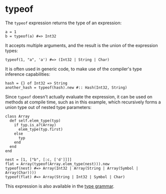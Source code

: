# typeof

The `typeof` expression returns the type of an expression:

```crystal
a = 1
b = typeof(a) #=> Int32
```

It accepts multiple arguments, and the result is the union of the expression types:

```crystal
typeof(1, "a", 'a') #=> (Int32 | String | Char)
```

It is often used in generic code, to make use of the compiler's type inference capabilities:

```crystal
hash = {} of Int32 => String
another_hash = typeof(hash).new #:: Hash(Int32, String)
```

Since `typeof` doesn't actually evaluate the expression, it can be
used on methods at compile time, such as in this example, which
recursively forms a union type out of nested type parameters:

```crystal
class Array
  def self.elem_type(typ)
    if typ.is_a?(Array)
      elem_type(typ.first)
    else
      typ
    end
  end
end

nest = [1, ["b", [:c, ['d']]]]
flat = Array(typeof(Array.elem_type(nest))).new
typeof(nest) #=> Array(Int32 | Array(String | Array(Symbol | Array(Char))))
typeof(flat) #=> Array(String | Int32 | Symbol | Char)
```

This expression is also available in the [type grammar](type_grammar.html).
